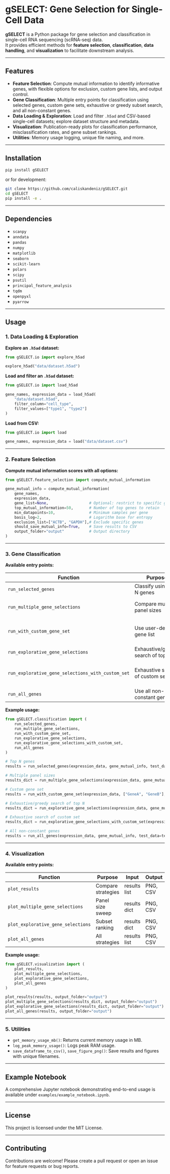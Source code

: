 # gSELECT: Gene Selection for Single-Cell Data

**gSELECT** is a Python package for gene selection and classification in single-cell RNA sequencing (scRNA-seq) data.  
It provides efficient methods for **feature selection**, **classification**, **data handling**, and **visualization** to facilitate downstream analysis.

---

## Features

- **Feature Selection**: Compute mutual information to identify informative genes, with flexible options for exclusion, custom gene lists, and output control.
- **Gene Classification**: Multiple entry points for classification using selected genes, custom gene sets, exhaustive or greedy subset search, and all non-constant genes.
- **Data Loading & Exploration**: Load and filter `.h5ad` and CSV-based single-cell datasets; explore dataset structure and metadata.
- **Visualization**: Publication-ready plots for classification performance, misclassification rates, and gene subset rankings.
- **Utilities**: Memory usage logging, unique file naming, and more.

---

## Installation

```sh
pip install gSELECT
```

or for development:

```sh
git clone https://github.com/caliskandeniz/gSELECT.git
cd gSELECT
pip install -e .
```

---

## Dependencies

- `scanpy`
- `anndata`
- `pandas`
- `numpy`
- `matplotlib`
- `seaborn`
- `scikit-learn`
- `polars`
- `scipy`
- `psutil`
- `principal_feature_analysis`
- `tqdm`
- `openpyxl`
- `pyarrow`

---

## Usage

### 1. Data Loading & Exploration

**Explore an `.h5ad` dataset:**

```python
from gSELECT.io import explore_h5ad

explore_h5ad("data/dataset.h5ad")
```

**Load and filter an `.h5ad` dataset:**

```python
from gSELECT.io import load_h5ad

gene_names, expression_data = load_h5ad(
    "data/dataset.h5ad",
    filter_column="cell_type",
    filter_values=["type1", "type2"]
)
```

**Load from CSV:**

```python
from gSELECT.io import load

gene_names, expression_data = load("data/dataset.csv")
```

---

### 2. Feature Selection

**Compute mutual information scores with all options:**

```python
from gSELECT.feature_selection import compute_mutual_information

gene_mutual_info = compute_mutual_information(
    gene_names,
    expression_data,
    gene_list=None,                  # Optional: restrict to specific genes
    top_mutual_information=50,       # Number of top genes to retain
    min_datapoints=10,               # Minimum samples per gene
    basis_log=2,                     # Logarithm base for entropy
    exclusion_list=["ACTB", "GAPDH"],# Exclude specific genes
    should_save_mutual_info=True,    # Save results to CSV
    output_folder="output"           # Output directory
)
```

---

### 3. Gene Classification

**Available entry points:**

| Function | Purpose | Input | Output |
|----------|--------|-------|--------|
| `run_selected_genes` | Classify using top N genes | data, MI, N | results list |
| `run_multiple_gene_selections` | Compare multiple panel sizes | data, MI, list of N | results dict |
| `run_with_custom_gene_set` | Use user-defined gene list | data, gene names, MI | results list |
| `run_explorative_gene_selections` | Exhaustive/greedy search of top N | data, MI, N | results dict |
| `run_explorative_gene_selections_with_custom_set` | Exhaustive search of custom set | data, gene names, MI | results dict |
| `run_all_genes` | Use all non-constant genes | data, MI | results list |

**Example usage:**

```python
from gSELECT.classification import (
    run_selected_genes,
    run_multiple_gene_selections,
    run_with_custom_gene_set,
    run_explorative_gene_selections,
    run_explorative_gene_selections_with_custom_set,
    run_all_genes
)

# Top N genes
results = run_selected_genes(expression_data, gene_mutual_info, test_data=test_data, number_sweeps=10, top_n_genes=5)

# Multiple panel sizes
results_dict = run_multiple_gene_selections(expression_data, gene_mutual_info, test_data=test_data, number_sweeps=10, gene_selection=[1, 2, 5, 10, 100])

# Custom gene set
results = run_with_custom_gene_set(expression_data, ["GeneA", "GeneB"], gene_mutual_info, test_data=test_data, number_sweeps=10)

# Exhaustive/greedy search of top N
results_dict = run_explorative_gene_selections(expression_data, gene_mutual_info, test_data=test_data, number_sweeps=2, top_n_genes=11)

# Exhaustive search of custom set
results_dict = run_explorative_gene_selections_with_custom_set(expression_data, ["GeneA", "GeneB"], gene_mutual_info, test_data=test_data, number_sweeps=2)

# All non-constant genes
results = run_all_genes(expression_data, gene_mutual_info, test_data=test_data, number_sweeps=10)
```

---

### 4. Visualization

**Available entry points:**

| Function | Purpose | Input | Output |
|----------|--------|-------|--------|
| `plot_results` | Compare strategies | results list | PNG, CSV |
| `plot_multiple_gene_selections` | Panel size sweep | results dict | PNG, CSV |
| `plot_explorative_gene_selections` | Subset ranking | results dict | PNG, CSV |
| `plot_all_genes` | All strategies | results list | PNG, CSV |

**Example usage:**

```python
from gSELECT.visualization import (
    plot_results,
    plot_multiple_gene_selections,
    plot_explorative_gene_selections,
    plot_all_genes
)

plot_results(results, output_folder="output")
plot_multiple_gene_selections(results_dict, output_folder="output")
plot_explorative_gene_selections(results_dict, output_folder="output")
plot_all_genes(results, output_folder="output")
```

---

### 5. Utilities

- `get_memory_usage_mb()`: Returns current memory usage in MB.
- `log_peak_memory_usage()`: Logs peak RAM usage.
- `save_dataframe_to_csv()`, `save_figure_png()`: Save results and figures with unique filenames.

---

## Example Notebook

A comprehensive Jupyter notebook demonstrating end-to-end usage is available under `examples/example_notebook.ipynb`.

---

## License

This project is licensed under the MIT License.

---

## Contributing

Contributions are welcome! Please create a pull request or open an issue for feature requests or bug reports.